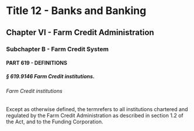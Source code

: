 
# Title 12 - Banks and Banking
## Chapter VI - Farm Credit Administration
### Subchapter B - Farm Credit System
#### PART 619 - DEFINITIONS
##### § 619.9146 Farm Credit institutions.
###### Farm Credit institutions

Except as otherwise defined, the termrefers to all institutions chartered and regulated by the Farm Credit Administration as described in section 1.2 of the Act, and to the Funding Corporation.
